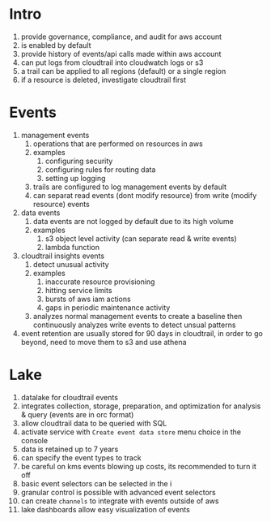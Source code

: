# Intro
1. provide governance, compliance, and audit for aws account
1. is enabled by default
1. provide history of events/api calls made within aws account
1. can put logs from cloudtrail into cloudwatch logs or s3
1. a trail can be applied to all regions (default) or a single region
1. if a resource is deleted, investigate cloudtrail first

# Events
1. management events
    1. operations that are performed on resources in aws
    1. examples
        1. configuring security
        1. configuring rules for routing data
        1. setting up logging
    1. trails are configured to log management events by default
    1. can separat read events (dont modify resource) from write (modify resource) events
1. data events
    1. data events are not logged by default due to its high volume
    1. examples
        1. s3 object level activity (can separate read & write events)
        1. lambda function
1. cloudtrail insights events
    1. detect unusual activity
    1. examples
        1. inaccurate resource provisioning
        1. hitting service limits
        1. bursts of aws iam actions
        1. gaps in periodic maintenance activity
    1. analyzes normal management events to create a baseline then continuously analyzes write events to detect unsual patterns
1. event retention are usually stored for 90 days in cloudtrail, in order to go beyond, need to move them to s3 and use athena

# Lake
1. datalake for cloudtrail events
1. integrates collection, storage, preparation, and optimization for analysis & query (events are in orc format)
1. allow cloudtrail data to be queried with SQL
1. activate service with `Create event data store` menu choice in the console
1. data is retained up to 7 years
1. can specify the event types to track
1. be careful on kms events blowing up costs, its recommended to turn it off
1. basic event selectors can be selected in the i
1. granular control is possible with advanced event selectors
1. can create `channels` to integrate with events outside of aws
1. lake dashboards allow easy visualization of events